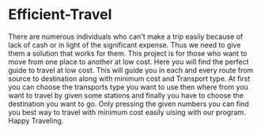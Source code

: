 # Efficient-Travel
There are numerous individuals who can't make a trip easily because of lack of cash or in light of the significant expense. Thus we need to give them a solution that works for them. This project is for those who want to move from one place to another at low cost.  Here you will find the perfect guide to travel at low cost. This will guide you in each and every route from source to destination along with minimum cost and Transport type. At first you can choose the transports type you want to use then  where from  you want to travel by given some stations and finally you have to choose the destination you want to go. Only pressing the given numbers you can find you best way to travel with minimum cost easily uising with our program.  Happy Traveling.
